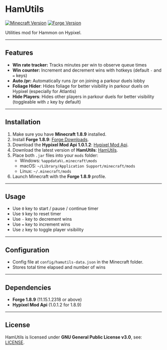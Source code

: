 # HamUtils

[![Minecraft Version](https://img.shields.io/badge/Minecraft-1.8.9-blue)](https://www.minecraft.net/en-us)
[![Forge Version](https://img.shields.io/badge/Forge-11.15.1.2318-green)](https://files.minecraftforge.net/net/minecraftforge/forge/index_1.8.9.html)

Utilities mod for Hammon on Hypixel.

---

## Features

- **Win rate tracker:** Tracks minutes per win to observe queue times
- **Win counter:** Increment and decrement wins with hotkeys (default `-` and `=` keys)
- **Auto /pr:** Automatically runs /pr on joining a parkour duels lobby
- **Foliage Hider**: Hides foliage for better visibility in parkour duels on Hypixel (especially for Atlantis)
- **Hide Players**: Hides other players in parkour duels for better visibility (toggleable with `z` key by default)

---

## Installation

1. Make sure you have **Minecraft 1.8.9** installed.
2. Install **Forge 1.8.9**: [Forge Downloads](https://files.minecraftforge.net/net/minecraftforge/forge/index_1.8.9.html).
3. Download the **Hypixel Mod Api 1.0.1.2**: [Hypixel Mod Api](https://modrinth.com/mod/hypixel-mod-api/versions).
4. Download the latest version of **HamUtils**: [HamUtils](https://github.com/Shadowmachete/HamUtils/releases).
5. Place both `.jar` files into your `mods` folder:
    - Windows: `%appdata%\.minecraft\mods`
    - macOS: `~/Library/Application Support/minecraft/mods`
    - Linux: `~/.minecraft/mods`
6. Launch Minecraft with the **Forge 1.8.9** profile.

---

## Usage

- Use `0` key to start / pause / continue timer
- Use `9` key to reset timer
- Use `-` key to decrement wins
- Use `=` key to increment wins
- Use `z` key to toggle player visibility
 
---

## Configuration

- Config file at `config/hamutils-data.json` in the Minecraft folder.
- Stores total time elapsed and number of wins

---

## Dependencies

- **Forge 1.8.9** (11.15.1.2318 or above)
- **Hypixel Mod Api** (1.0.1.2 for 1.8.9)

---

## License

HamUtils is licensed under **GNU General Public License v3.0**, see: [LICENSE](LICENSE).